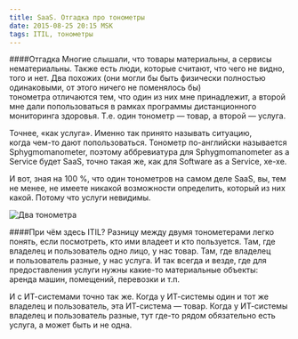 ```yaml
---
title: SaaS. Отгадка про тонометры
date: 2015-08-25 20:15 MSK
tags: ITIL, тонометры
---
```

####Отгадка
Многие слышали, что товары материальны, а сервисы нематериальны. Также есть люди, которые считают, что чего не видно, того и нет. Два похожих (они могли бы быть физически полностью одинаковыми, от этого ничего не поменялось бы) тонометра отличаются тем, что один из них мне принадлежит, а второй мне дали попользоваться в рамках программы дистанционного мониторинга здоровья. Т.е. один тонометр — товар, а второй — услуга.

Точнее, «как услуга». Именно так принято называть ситуацию, когда чем-то дают попользоваться. Тонометр по-английски называется Sphygmomanometer, поэтому аббревиатура для Sphygmomanometer as a Service будет SaaS, точно такая же, как для Software as a Service, хе-хе.

И вот, зная на 100 %, что один тонометров на самом деле SaaS, вы, тем не менее, не имеете никакой возможности определить, который из них какой. Потому что услуги невидимы.

![Два тонометра](2tonometers.jpg)

####При чём здесь ITIL?
Разницу между двумя тонометерами легко понять, если посмотреть, кто ими владеет и кто пользуется. Там, где владелец и пользователь одно лицо, у нас товар. Там, где владелец и пользователь разные, у нас услуга. И так всегда и везде, где для предоставления услуги нужны какие-то материальные объекты: аренда машин, помещений, перевозки и т.п.

И с ИТ-системами точно так же. Когда у ИТ-системы один и тот же владелец и пользователь, эта ИТ-система — товар. Когда у ИТ-системы владелец и пользователь разные, тут где-то рядом обязательно есть услуга, а может быть и не одна.